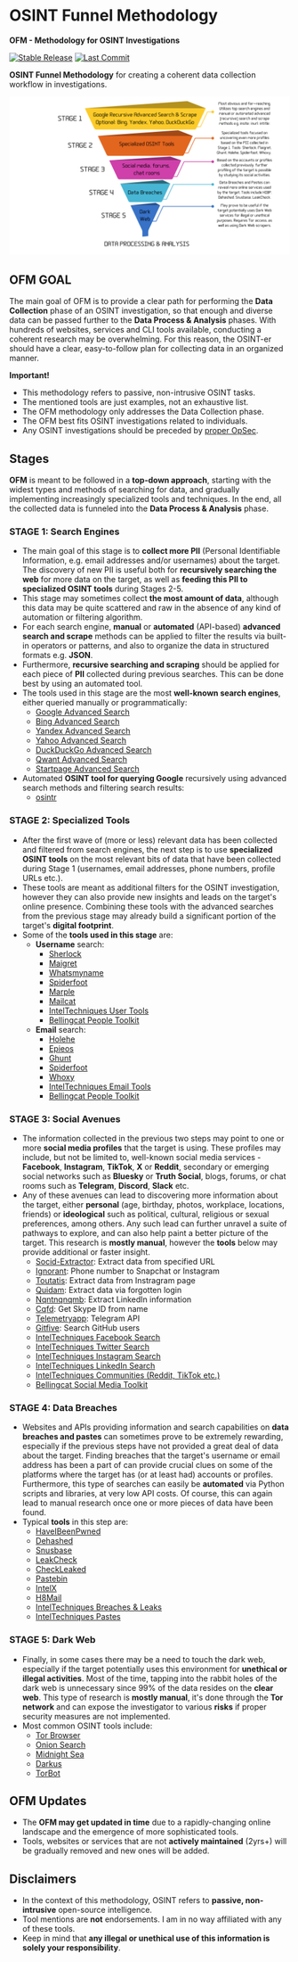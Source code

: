 # OSINT Funnel Methodology
**OFM - Methodology for OSINT Investigations**

[![Stable Release](https://img.shields.io/badge/version-1.0.0-blue.svg)](https://github.com/0SINTr/ofm/releases/tag/v1.0.0)
[![Last Commit](https://img.shields.io/github/last-commit/0SINTr/ofm)](https://github.com/0SINTr/ofm/commits/main)

**OSINT Funnel Methodology** for creating a coherent data collection workflow in investigations.

![ofm_2024](img/ofm.png)

## OFM GOAL
The main goal of OFM is to provide a clear path for performing the **Data Collection** phase of an OSINT investigation, so that enough and diverse data can be passed further to the **Data Process & Analysis** phases. With hundreds of websites, services and CLI tools available, conducting a coherent research may be overwhelming. For this reason, the OSINT-er should have a clear, easy-to-follow plan for collecting data in an organized manner.

**Important!**
- This methodology refers to passive, non-intrusive OSINT tasks.
- The mentioned tools are just examples, not an exhaustive list.
- The OFM methodology only addresses the Data Collection phase.
- The OFM best fits OSINT investigations related to individuals.
- Any OSINT investigations should be preceded by [proper OpSec](https://github.com/0SINTr/ooo).

## Stages
**OFM** is meant to be followed in a **top-down approach**, starting with the widest types and methods of searching for data, and gradually implementing increasingly specialized tools and techniques. In the end, all the collected data is funneled into the **Data Process & Analysis** phase.

### STAGE 1: Search Engines
- The main goal of this stage is to **collect more PII** (Personal Identifiable Information, e.g. email addresses and/or usernames) about the target. The discovery of new PII is useful both for **recursively searching the web** for more data on the target, as well as **feeding this PII to specialized OSINT tools** during Stages 2-5.
- This stage may sometimes collect **the most amount of data**, although this data may be quite scattered and raw in the absence of any kind of automation or filtering algorithm.
- For each search engine, **manual** or **automated** (API-based) **advanced search and scrape** methods can be applied to filter the results via built-in operators or patterns, and also to organize the data in structured formats e.g. **JSON**.
- Furthermore, **recursive searching and scraping** should be applied for each piece of **PII** collected during previous searches. This can be done best by using an automated tool.
- The tools used in this stage are the most **well-known search engines**, either queried manually or programmatically:
    - [Google Advanced Search](https://www.google.com/advanced_search)
    - [Bing Advanced Search](https://support.microsoft.com/en-us/topic/advanced-search-keywords-ea595928-5d63-4a0b-9c6b-0b769865e78a)
    - [Yandex Advanced Search](https://yandex.com/support/search/query-language/search-operators.html)
    - [Yahoo Advanced Search](https://search.yahoo.com/web/advanced)
    - [DuckDuckGo Advanced Search](https://duckduckgo.com/duckduckgo-help-pages/results/syntax/)
    - [Qwant Advanced Search](https://help.qwant.com/en/docs/qwant-search/searching/comment-utiliser-les-raccourcis-de-recherche-qwick/)
    - [Startpage Advanced Search](https://support.startpage.com/hc/en-us/articles/4521473758228-Advanced-Search-on-Startpage)
- Automated **OSINT tool for querying Google** recursively using advanced search methods and filtering search results:
    - [osintr](https://github.com/0SINTr/osintr)

### STAGE 2: Specialized Tools
- After the first wave of (more or less) relevant data has been collected and filtered from search engines, the next step is to use **specialized OSINT tools** on the most relevant bits of data that have been collected during Stage 1 (usernames, email addresses, phone numbers, profile URLs etc.).
- These tools are meant as additional filters for the OSINT investigation, however they can also provide new insights and leads on the target's online presence. Combining these tools with the advanced searches from the previous stage may already build a significant portion of the target's **digital footprint**.
- Some of the **tools used in this stage** are:
    - **Username** search:
        - [Sherlock](https://github.com/sherlock-project/sherlock)
        - [Maigret](https://github.com/soxoj/maigret)
        - [Whatsmyname](https://whatsmyname.app/)
        - [Spiderfoot](https://github.com/smicallef/spiderfoot)
        - [Marple](https://github.com/soxoj/marple)
        - [Mailcat](https://github.com/sharsil/mailcat)
        - [IntelTechniques User Tools](https://inteltechniques.com/tools/Username.html)
        - [Bellingcat People Toolkit](https://bellingcat.gitbook.io/toolkit/categories/people)
    - **Email** search:
        - [Holehe](https://github.com/megadose/holehe)
        - [Epieos](https://epieos.com/)
        - [Ghunt](https://github.com/mxrch/GHunt)
        - [Spiderfoot](https://github.com/smicallef/spiderfoot)
        - [Whoxy](https://www.whoxy.com/)
        - [IntelTechniques Email Tools](https://inteltechniques.com/tools/Email.html)
        - [Bellingcat People Toolkit](https://bellingcat.gitbook.io/toolkit/categories/people)

### STAGE 3: Social Avenues
- The information collected in the previous two steps may point to one or more **social media profiles** that the target is using. These profiles may include, but not be limited to, well-known social media services - **Facebook**, **Instagram**, **TikTok**, **X** or **Reddit**, secondary or emerging social networks such as **Bluesky** or **Truth Social**, blogs, forums, or chat rooms such as **Telegram**, **Discord**, **Slack** etc.
- Any of these avenues can lead to discovering more information about the target, either **personal** (age, birthday, photos, workplace, locations, friends) or **ideological** such as political, cultural, religious or sexual preferences, among others. Any such lead can further unravel a suite of pathways to explore, and can also help paint a better picture of the target. This research is **mostly manual**, however the **tools** below may provide additional or faster insight.
    - [Socid-Extractor](https://github.com/soxoj/socid-extractor): Extract data from specified URL
    - [Ignorant](https://github.com/megadose/ignorant): Phone number to Snapchat or Instagram
    - [Toutatis](https://github.com/megadose/toutatis): Extract data from Instragram page
    - [Quidam](https://github.com/megadose/Quidam): Extract data via forgotten login
    - [Nqntnqnqmb](https://github.com/megadose/nqntnqnqmb): Extract LinkedIn information
    - [Cqfd](https://github.com/megadose/cqfd): Get Skype ID from name
    - [Telemetryapp](https://www.telemetryapp.io/): Telegram API
    - [Gitfive](https://github.com/mxrch/GitFive): Search GitHub users
    - [IntelTechniques Facebook Search](https://inteltechniques.com/tools/Facebook.html)
    - [IntelTechniques Twitter Search](https://inteltechniques.com/tools/Twitter.html)
    - [IntelTechniques Instagram Search](https://inteltechniques.com/tools/Instagram.html)
    - [IntelTechniques LinkedIn Search](https://inteltechniques.com/tools/Linkedin.html)
    - [IntelTechniques Communities (Reddit, TikTok etc.)](https://inteltechniques.com/tools/Communities.html)
    - [Bellingcat Social Media Toolkit](https://bellingcat.gitbook.io/toolkit/categories/social-media)

### STAGE 4: Data Breaches
- Websites and APIs providing information and search capabilities on **data breaches and pastes** can sometimes prove to be extremely rewarding, especially if the previous steps have not provided a great deal of data about the target. Finding breaches that the target's username or email address has been a part of can provide crucial clues on some of the platforms where the target has (or at least had) accounts or profiles. Furthermore, this type of searches can easily be **automated** via Python scripts and libraries, at very low API costs. Of course, this can again lead to manual research once one or more pieces of data have been found.
- Typical **tools** in this step are:
    - [HaveIBeenPwned](https://haveibeenpwned.com/)
    - [Dehashed](https://dehashed.com/)
    - [Snusbase](https://snusbase.com/)
    - [LeakCheck](https://leakcheck.io/)
    - [CheckLeaked](https://checkleaked.cc/)
    - [Pastebin](https://pastebin.com/)
    - [IntelX](https://intelx.io/)
    - [H8Mail](https://github.com/khast3x/h8mail)
    - [IntelTechniques Breaches & Leaks](https://inteltechniques.com/tools/Breaches.html)
    - [IntelTechniques Pastes](https://inteltechniques.com/tools/Pastes.html#gsc.tab=0)

### STAGE 5: Dark Web
- Finally, in some cases there may be a need to touch the dark web, especially if the target potentially uses this environment for **unethical or illegal activities**. Most of the time, tapping into the rabbit holes of the dark web is unnecessary since 99% of the data resides on the **clear web**. This type of research is **mostly manual**, it's done through the **Tor network** and can expose the investigator to various **risks** if proper security measures are not implemented.
- Most common OSINT tools include:
    - [Tor Browser](https://www.torproject.org/download/)
    - [Onion Search](https://github.com/megadose/OnionSearch)
    - [Midnight Sea](https://github.com/RicYaben/midnight_sea)
    - [Darkus](https://github.com/Lucksi/Darkus)
    - [TorBot](https://github.com/DedSecInside)

## OFM Updates
- The **OFM may get updated in time** due to a rapidly-changing online landscape and the emergence of more sophisticated tools.
- Tools, websites or services that are not **actively maintained** (2yrs+) will be gradually removed and new ones will be added.

## Disclaimers
- In the context of this methodology, OSINT refers to **passive, non-intrusive** open-source intelligence.
- Tool mentions are **not** endorsements. I am in no way affiliated with any of these tools.
- Keep in mind that **any illegal or unethical use of this information is solely your responsibility**.
